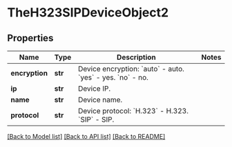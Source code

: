 # TheH323SIPDeviceObject2

## Properties
Name | Type | Description | Notes
------------ | ------------- | ------------- | -------------
**encryption** | **str** | Device encryption:    &#x60;auto&#x60; - auto.    &#x60;yes&#x60; - yes.    &#x60;no&#x60; - no. | 
**ip** | **str** | Device IP. | 
**name** | **str** | Device name. | 
**protocol** | **str** | Device protocol:    &#x60;H.323&#x60; - H.323.    &#x60;SIP&#x60; - SIP. | 

[[Back to Model list]](../README.md#documentation-for-models) [[Back to API list]](../README.md#documentation-for-api-endpoints) [[Back to README]](../README.md)

